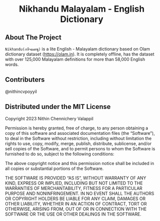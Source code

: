 <div align="center">
  <h1 align="center">Nikhandu Malayalam - English Dictionary</h1>
</div>


<!-- ABOUT THE PROJECT -->

## About The Project

`Nikhandu(നിഘണ്ടു)` is a lite English - Malayalam dictionary based on Olam dictionary dataset (https://olam.in). 
It is completely offline, has the dataset with over 125,000 Malayalam definitions for more than 58,000 English words.


## Contributers 

 @nithincvpoyyil

## Distributed under the MIT License

Copyright 2023 Nithin Chennichery Valappil

Permission is hereby granted, free of charge, to any person obtaining a copy of this software and associated documentation files (the “Software”), to deal in the Software without restriction, including without limitation the rights to use, copy, modify, merge, publish, distribute, sublicense, and/or sell copies of the Software, and to permit persons to whom the Software is furnished to do so, subject to the following conditions:

The above copyright notice and this permission notice shall be included in all copies or substantial portions of the Software.

THE SOFTWARE IS PROVIDED “AS IS”, WITHOUT WARRANTY OF ANY KIND, EXPRESS OR IMPLIED, INCLUDING BUT NOT LIMITED TO THE WARRANTIES OF MERCHANTABILITY, FITNESS FOR A PARTICULAR PURPOSE AND NONINFRINGEMENT. IN NO EVENT SHALL THE AUTHORS OR COPYRIGHT HOLDERS BE LIABLE FOR ANY CLAIM, DAMAGES OR OTHER LIABILITY, WHETHER IN AN ACTION OF CONTRACT, TORT OR OTHERWISE, ARISING FROM, OUT OF OR IN CONNECTION WITH THE SOFTWARE OR THE USE OR OTHER DEALINGS IN THE SOFTWARE.






